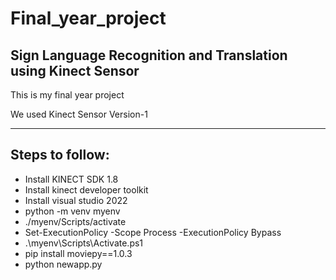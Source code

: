 # Final_year_project
## Sign Language Recognition and Translation using Kinect Sensor

This is my final year project

We used Kinect Sensor Version-1 

---
## Steps to follow:

- Install KINECT SDK 1.8
- Install kinect developer toolkit
- Install visual studio 2022
- python -m venv myenv
- ./myenv/Scripts/activate
- Set-ExecutionPolicy -Scope Process -ExecutionPolicy Bypass
- .\myenv\Scripts\Activate.ps1
- pip install moviepy==1.0.3  
- python newapp.py
